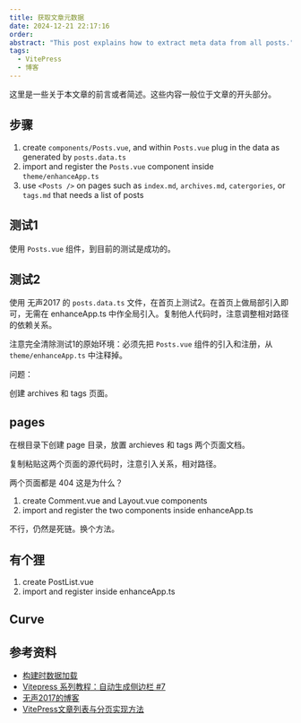 ```yaml
---
title: 获取文章元数据
date: 2024-12-21 22:17:16
order: 
abstract: "This post explains how to extract meta data from all posts."
tags: 
  - VitePress
  - 博客
---
```


这里是一些关于本文章的前言或者简述。这些内容一般位于文章的开头部分。

<!-- more -->

## 步骤

1. create `components/Posts.vue`, and within `Posts.vue` plug in the data as generated by `posts.data.ts`
2. import and register the `Posts.vue` component inside `theme/enhanceApp.ts`
3. use `<Posts />` on pages such as `index.md`, `archives.md`, `catergories`, or `tags.md` that needs a list of posts

## 测试1

使用 `Posts.vue` 组件，到目前的测试是成功的。

<Posts />

## 测试2

使用 无声2017 的 `posts.data.ts` 文件，在首页上测试2。在首页上做局部引入即可，无需在 enhanceApp.ts 中作全局引入。复制他人代码时，注意调整相对路径的依赖关系。

注意完全清除测试1的原始环境：必须先把 `Posts.vue` 组件的引入和注册，从 `theme/enhanceApp.ts` 中注释掉。

问题：

创建 archives 和 tags 页面。

## pages

在根目录下创建 page 目录，放置 archieves 和 tags 两个页面文档。

复制粘贴这两个页面的源代码时，注意引入关系，相对路径。

两个页面都是 404 这是为什么？

1. create Comment.vue and Layout.vue components
2. import and register the two components inside enhanceApp.ts

不行，仍然是死链。换个方法。


## 有个狸

1. create PostList.vue
2. import and register inside enhanceApp.ts

<PostList />

## Curve



## 参考资料

- [构建时数据加载](https://vitepress.dev/zh/guide/data-loading)
- [Vitepress 系列教程：自动生成侧边栏 #7](https://www.bilibili.com/video/BV1ZC4y1m7sj/)
- [无声2017的博客](https://ivestszheng.github.io/)
- [VitePress文章列表与分页实现方法](https://p6p.net/25446.html)
